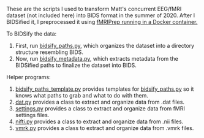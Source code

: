 These are the scripts I used to transform Matt's concurrent EEG/fMRI dataset (not included here) into BIDS format in the summer of 2020. After I BIDSified it, I preprocessed it using [fMRIPrep running in a Docker container.](https://fmriprep.org/en/stable/docker.html)

To BIDSify the data:
1) First, run [bidsify_paths.py](bidsify_paths.py), which organizes the dataset into a directory structure resembling BIDS.
2) Now, run [bidsify_metadata.py](bidsify_metadata.py), which extracts metadata from the BIDSified paths to finalize the dataset into BIDS.

Helper programs:
1) [bidsify_paths_template.py](bidsify_paths_template.py) provides templates for [bidsify_paths.py](bidsify_paths.py) so it knows what paths to grab and what to do with them.
2) [dat.py](dat.py) provides a class to extract and organize data from .dat files.
3) [settings.py](settings.py) provides a class to extract and organize data from fMRI settings files.
4) [nifti.py](nifti.py) provides a class to extract and organize data from .nii files.
5) [vmrk.py](vmrk.py) provides a class to extract and organize data from .vmrk files.